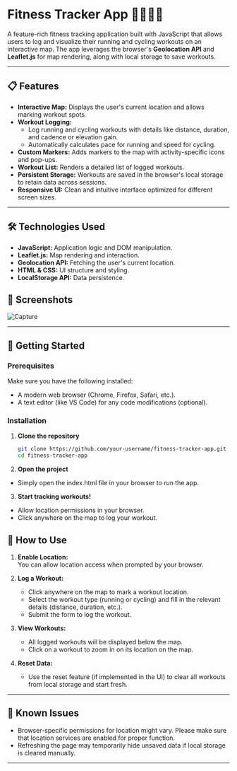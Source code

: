# Fitness Tracker App 🏃‍♂️🚴‍♀️  

A feature-rich fitness tracking application built with JavaScript that allows users to log and visualize their running and cycling workouts on an interactive map. The app leverages the browser's **Geolocation API** and **Leaflet.js** for map rendering, along with local storage to save workouts.

---

## 📋 Features  

- **Interactive Map:** Displays the user's current location and allows marking workout spots.  
- **Workout Logging:**  
  - Log running and cycling workouts with details like distance, duration, and cadence or elevation gain.  
  - Automatically calculates pace for running and speed for cycling.  
- **Custom Markers:** Adds markers to the map with activity-specific icons and pop-ups.  
- **Workout List:** Renders a detailed list of logged workouts.  
- **Persistent Storage:** Workouts are saved in the browser's local storage to retain data across sessions.  
- **Responsive UI:** Clean and intuitive interface optimized for different screen sizes.  

---

## 🛠️ Technologies Used  

- **JavaScript:** Application logic and DOM manipulation.  
- **Leaflet.js:** Map rendering and interaction.  
- **Geolocation API:** Fetching the user's current location.  
- **HTML & CSS:** UI structure and styling.  
- **LocalStorage API:** Data persistence.

## 📸 Screenshots  

![Capture](https://github.com/user-attachments/assets/6d4d1412-8cae-4443-8300-631b4e4e6052)


---

## 🚀 Getting Started  

### Prerequisites  
Make sure you have the following installed:  
- A modern web browser (Chrome, Firefox, Safari, etc.).  
- A text editor (like VS Code) for any code modifications (optional).  

### Installation  

1. **Clone the repository**  
   ```bash  
   git clone https://github.com/your-username/fitness-tracker-app.git  
   cd fitness-tracker-app
   ```
2. **Open the project**     
- Simply open the index.html file in your browser to run the app.

3. **Start tracking workouts!**     
- Allow location permissions in your browser.
- Click anywhere on the map to log your workout.

## 🚀 How to Use  

1. **Enable Location:**  
   You can allow location access when prompted by your browser.  

2. **Log a Workout:**  
   - Click anywhere on the map to mark a workout location.  
   - Select the workout type (running or cycling) and fill in the relevant details (distance, duration, etc.).  
   - Submit the form to log the workout.  

3. **View Workouts:**  
   - All logged workouts will be displayed below the map.  
   - Click on a workout to zoom in on its location on the map.  

4. **Reset Data:**  
   - Use the reset feature (if implemented in the UI) to clear all workouts from local storage and start fresh.  

---

## 🐛 Known Issues  

- Browser-specific permissions for location might vary. Please make sure that location services are enabled for proper function.  
- Refreshing the page may temporarily hide unsaved data if local storage is cleared manually.  

---




